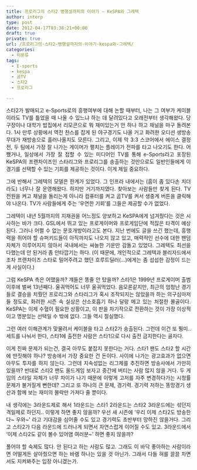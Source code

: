 ```yaml
---
title: 프로리그의 스타2 병행설까지의 이야기 – KeSPA와 그레텍
author: interp
type: post
date: 2012-04-17T03:38:21+00:00
draft: true
private: true
url: /프로리그의-스타2-병행설까지의-이야기-kespa와-그레텍/
categories:
  - 미분류
tags:
  - E-sports
  - kespa
  - 곰TV
  - 스타2
  - 프로리그

---
```

<p style="text-align: justify; ">
  스타2가 발매되고 e-Sports로의 흥행여부에 대해 논할 때부터, 나는&nbsp;그 여부가&nbsp;케이블이라도 TV를 틀었을 때 나올 수 있느냐 하는 데 달려있다고 오래전부터 생각해왔다. 당구장이나 대학가 밥집에서 리모콘으로 뭐 재미있는거 안 하나 하고 채널을 마구 돌려본다. 1사 만루 상황에서 역전 찬스를 잡게 된 야구경기도 나올 거고 화려한 오디션 생방송 무대가 재방송으로 흘러나올지도 모른다. 그리고, 이제 막 3:3 스코어에서 에이스 결정전, 두 팀에서 가장 잘 나가는 게이머가 펼치는 플레이가 전파를 타고 나오기도 한다. 어쨌거나, 일상에서 가장 잘 접할 수 있는 미디어인 TV를 통해 e-Sports라고 포장된 KeSPA의 프랜차이즈인 스타리그와 프로리그를 송출하는 것만으로도 일반인들에게 이 경기를 선택할 수 있는 기회를 제공하는 것이다. 이게 제일 중요하다.&nbsp;
</p>

<p style="text-align: justify; ">
  그에 반해서 그레텍의 모델은 한계가 있었다. 그 인프라 내에서는 (흠이 좀 있다손 치더라도) 너무나 잘 운영해왔다. 하지만 거기까지였다. 찾아보는 사람들만 찾게 된다. TV 전원을 켜고 채널을 돌리는게 아니라 컴퓨터를 켜고 곰TV를 켜서 생중계 버튼을 클릭해야 나온다. TV가 사람들에게 주는 &#8216;우연한 기회&#8217;를 그들은 제공할 수가 없었다.&nbsp;
</p>

<p style="text-align: justify; ">
  그레텍이 내년 5월까지의 지재권을 어느정도 양보하고 KeSPA에게 넘겨줬다는 것은 시사하는 바가 크다. GSL에서 뛰고 있는 프로게이머와 프로게임단에 적잖은 타격이 예상된다. 그러나 어쩔 수 없는 문호개방이라고도 본다. 지난 번에도 글을 쓰긴 했는데, 흥행력을 쥐어야 할 슈퍼키드들이 아직까지도 나오지 않고 있고, 매력적인 선수에 대한 팬덤 자체가 이루어지지 않아서 국내에서는 싸늘한 기운만 감돌고 있었다. 그레텍도 최선을 다했는데 안 된거라 좀 안타깝기는 하다. (이 때문에, 개인적으로 그레텍과 블리자드에서조차 프랜차이즈 스타로 밀어주려고 했던 흐루트딜러(&#8230;)에게는 좀 섭섭한 감정이 드는게 사실이다.)
</p>

<p style="text-align: justify; ">
  그럼 KeSPA 측은 어땠을까? 걔들은 똥줄 안 탔을까? 스타1은 1999년 프로게이머 출범 이후에 벌써 13년째다. 울궈먹어도 너무 울궈먹었다. 음모론같지만, 최근의 엄청난 경기들로 결승을 치뤘던&nbsp;프로리그와 스타리그가 혹시 조작되지는 않았을까 하는 의구심마저 들 정도로, 화려한 시즌 속 실상은 산소호흡기 하나 달랑 메고 있는 처절한 몰골이다. KeSPA는 이제&nbsp;수혈이 필요한 상황이고, 이 판을 차기작으로&nbsp;전환하는 것이 가장 이상적이고 명분있는 선택일 수 밖에 없다. 그들 역시 절실했다.
</p>

<p style="text-align: justify; ">
  그런 여러 이해관계가 맞물려서 케이블을 타고 스타2가 송출된다. 그런데 이건 또 뭥미.. 세트를 나눠서 한다, 스타1에 출전한 사람은 스타1으로 다시 출전 금지한다는 골자다.
</p>

<p style="text-align: justify; ">
  이게 진짜 문제가 되는건, 결국 아무도 붙잡지 못한다는 거다. 스타1 팬도 스타2 할 시간에 딴짓해야 하나? 방송에서 가장 중요한 건 돈이다. 사이에 나가는 광고효과가 없으면 아무도 투자를 하지 않는다. 그런데 지속성없는 리그제를 추진하면 방송사에서 가만히 있을까? 반대로 스타2 팬도 올드게임 보자고 중간에 버티는 사람 많지 않을 거다. 두 게임의 스타일 자체가 너무 차이가 나기 때문에 이렇게 고저를 자주 변경하다가는 시청률 문제가 불거질게 뻔한데?&nbsp;그리고 또 하나의 큰 문제, 경기력. 경기력 저하는 똥망경기 생산과 함께 보는 재미의 몰락만 가져다 줄 뿐이다.&nbsp;
</p>

<p style="text-align: justify; ">
  내 생각에는 3라운드제로 해서 1라운드는 스타1 2라운드는 스타2 3라운드에는 섞던지 격일제로 하던지.. 이렇게 하면 좋지 않을까? 우선 새 시즌에 &#8216;우리 이제 스타2도 방송한다~ 우와~&#8217; 라고 기대감을 심어줄 수도 있고 경기력도 초반부터 망하진 않을거다. 그리고 스타2가 다음 라운드에 드러나게 되면서 자연스럽게 이어질 수도 있고. 3라운드에서 &#8216;이제 스타2도&nbsp;같이 볼수 있어염 여러분~&#8217; 하면 좋지 않을까?
</p>

<p style="text-align: justify; ">
  풀어야 할 숙제도 많다. 안 된다고 하는 사람도 많고. 그래도 이 바닥 좋아하는 사람이라면 어떨게든 살아줬으면 하는 바램 하나는 있을 것 아닌가. 그래서 다들 혀를 끌끌 차면서도 지켜봐주는 입장 아니겠는가.&nbsp;
</p>